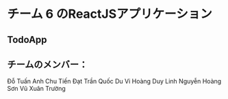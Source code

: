 # チーム 6 のReactJSアプリケーション

## TodoApp

## チームのメンバー：

Đỗ Tuấn Anh
Chu Tiến Đạt
Trần Quốc Du
Vi Hoàng Duy Linh
Nguyễn Hoàng Sơn
Vũ Xuân Trường
